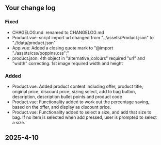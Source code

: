 ## Your change log

### Fixed

- CHAGELOG.md: renamed to CHANGELOG.md
- Product.vue: script import url changed from "../assets/Product.json" to ".//data/product.json"
- App.vue: Added a closing quote mark to "@import "./assets/css/poppins.css";"
- product.json: 4th object in "alternative_colours" required "url" and "width" correcting. 1st image required width and height

### Added

- Product.vue: Added product content including offer, product title, original price, discount price, sizing select, add to bag button, description, description bullet points and product code
- Product.vue: Functionality added to work out the percentage saving, based on the offer, and display as discount price.
- Product.vue: Functionality added to select a size, and add that size to bag. If no item is selected when add pressed, user is prompted to select a size.

## 2025-4-10
